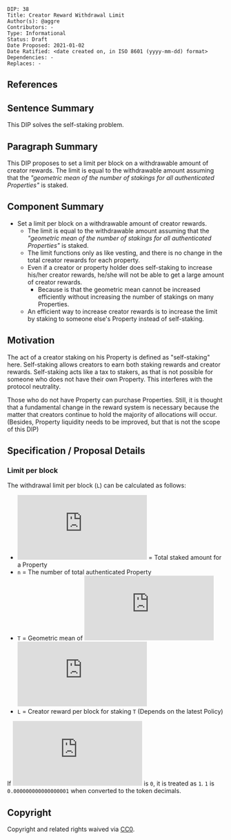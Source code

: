 ```
DIP: 38
Title: Creator Reward Withdrawal Limit
Author(s): @aggre
Contributors: -
Type: Informational
Status: Draft
Date Proposed: 2021-01-02
Date Ratified: <date created on, in ISO 8601 (yyyy-mm-dd) format>
Dependencies: -
Replaces: -
```

## References

## Sentence Summary

This DIP solves the self-staking problem.

## Paragraph Summary

This DIP proposes to set a limit per block on a withdrawable amount of creator rewards. The limit is equal to the withdrawable amount assuming that the _"geometric mean of the number of stakings for all authenticated Properties"_ is staked.

## Component Summary

- Set a limit per block on a withdrawable amount of creator rewards.
  - The limit is equal to the withdrawable amount assuming that the _"geometric mean of the number of stakings for all authenticated Properties"_ is staked.
  - The limit functions only as like vesting, and there is no change in the total creator rewards for each property.
  - Even if a creator or property holder does self-staking to increase his/her creator rewards, he/she will not be able to get a large amount of creator rewards.
    - Because is that the geometric mean cannot be increased efficiently without increasing the number of stakings on many Properties.
  - An efficient way to increase creator rewards is to increase the limit by staking to someone else's Property instead of self-staking.

## Motivation

The act of a creator staking on his Property is defined as "self-staking" here. Self-staking allows creators to earn both staking rewards and creator rewards. Self-staking acts like a tax to stakers, as that is not possible for someone who does not have their own Property. This interferes with the protocol neutrality.

Those who do not have Property can purchase Properties. Still, it is thought that a fundamental change in the reward system is necessary because the matter that creators continue to hold the majority of allocations will occur. (Besides, Property liquidity needs to be improved, but that is not the scope of this DIP)

## Specification / Proposal Details

### Limit per block

The withdrawal limit per block (`L`) can be calculated as follows:

- ![x](https://latex.codecogs.com/gif.latex?%5Cinline%20%5Cdpi%7B200%7D%20%5Cbg_white%20x_i) = Total staked amount for a Property
- `n` = The number of total authenticated Property
- `T` = Geometric mean of ![x](https://latex.codecogs.com/gif.latex?%5Cinline%20%5Cdpi%7B200%7D%20%5Cbg_white%20x_i)<br/>
  ![T = Geometric mean of x](https://latex.codecogs.com/gif.latex?%5Cdpi%7B240%7D%20%5Cbg_white%20%5Ctext%7BT%7D%3D%5Cleft%28%20%5Cprod_%7Bi%3D1%7D%5En%20x_i%5Cright%29%5E%7B%5Cfrac%7B1%7D%7Bn%7D%7D)
- `L` = Creator reward per block for staking `T` (Depends on the latest Policy)

If ![x](https://latex.codecogs.com/gif.latex?%5Cinline%20%5Cdpi%7B200%7D%20%5Cbg_white%20x_i) is `0`, it is treated as `1`. `1` is `0.000000000000000001` when converted to the token decimals.

## Copyright

Copyright and related rights waived via [CC0](https://creativecommons.org/publicdomain/zero/1.0/).
